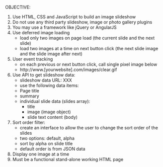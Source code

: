 OBJECTIVE:

1. Use HTML, CSS and JavaScript to build an image slideshow
2. Do not use any third party slideshow, image or photo gallery plugins
3. You may use a framework like jQuery or AngularJS
4. Use deferred image loading
   - load only two images on page load (the current slide and the next slide)
   - load two images at a time on next button click (the next slide image and the slide image after next)
5. User event tracking
   - on each previous or next button click, call single pixel image below
   - http://www.[yourwebsite].com/images/clear.gif
6. Use API to get slideshow data:
   - slideshow data URL: XXX
   - use the following data items:
   - Page title
   - summary
   - individual slide data (slides array):
     - title
     - image (image object)
     - slide text content (body)
7. Sort order filter:
   - create an interface to allow the user to change the sort order of the slides
   - two options: default, alpha
   - sort by alpha on slide title
   - default order is from JSON data
8. Display one image at a time
9. Must be a functional stand-alone working HTML page
